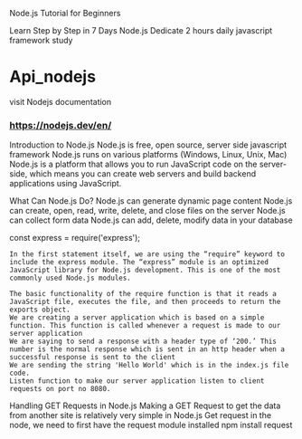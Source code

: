 Node.js Tutorial for Beginners

Learn Step by Step in 7 Days Node.js
Dedicate 2 hours daily javascript framework study
# Api_nodejs
visit Nodejs documentation
### https://nodejs.dev/en/
Introduction to Node.js
Node.js is free, open source, server side javascript framework
Node.js runs on various platforms (Windows, Linux, Unix, Mac)
Node.js is a platform that allows you to run JavaScript code on the server-side, which means you can create web servers and build backend applications using JavaScript.

What Can Node.js Do?
Node.js can generate dynamic page content
Node.js can create, open, read, write, delete, and close files on the server
Node.js can collect form data
Node.js can add, delete, modify data in your database

const express = require('express');

    In the first statement itself, we are using the “require” keyword to include the express module. The “express” module is an optimized JavaScript library for Node.js development. This is one of the most commonly used Node.js modules.

    The basic functionality of the require function is that it reads a JavaScript file, executes the file, and then proceeds to return the exports object.
    We are creating a server application which is based on a simple function. This function is called whenever a request is made to our server application
    We are saying to send a response with a header type of ‘200.’ This number is the normal response which is sent in an http header when a successful response is sent to the client
    We are sending the string 'Hello World' which is in the index.js file code.
    Listen function to make our server application listen to client requests on port no 8080.

Handling GET Requests in Node.js
Making a GET Request to get the data from another site is relatively very simple in Node.js
Get request in the node, we need to first have the request module installed
   npm install request
